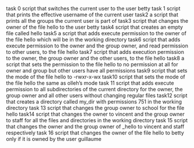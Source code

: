 task 0 script that switches the current user to the user betty
task 1 script that prints the effective username of the current user
task2 a script that prints all the groups the current user is part of
task3 script that changes the owner of the file hello to the user betty
task4 script that creates an empty file called hello
task5 a script that adds execute permission to the owner of the file hello which will be in the working directory
task6 script that adds execute permission to the owner and the group owner, and read permission to other users, to the file hello
task7 script that adds execution permission to the owner, the group owner and the other users, to the file hello
task8 a script that sets the permission to the file hello to no permission at all for owner and group but other users have all permissions
task9 script that sets the mode of the file hello to -rwxr-x-wx
task10 script that sets the mode of the file hello the same as olleh’s mode
task 11 script that adds execute permission to all subdirectories of the current directory for the owner, the group owner and all other users without changing regular files
task12 script that creates a directory called my_dir with permissions 751 in the working directory 
task 13 script that changes the group owner to school for the file hello
task14  script that changes the owner to vincent and the group owner to staff for all the files and directories in the working directory
task 15 script that changes the owner and the group owner of _hello to vincent and staff respectively
task 16 script that changes the owner of the file hello to betty only if it is owned by the user guillaume
